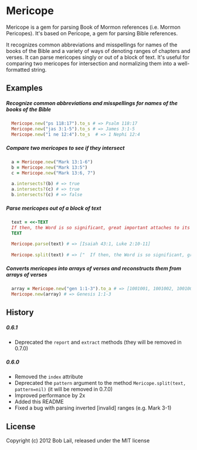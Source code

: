 # Mericope

Mericope is a gem for parsing Book of Mormon references (i.e. Mormon Pericopes). It's based on Pericope, a gem for parsing Bible references.

It recognizes common abbreviations and misspellings for names of the books of the Bible and a variety of ways of denoting ranges of chapters and verses. It can parse mericopes singly or out of a block of text. It's useful for comparing two mericopes for intersection and normalizing them into a well-formatted string.

## Examples

##### Recognize common abbreviations and misspellings for names of the books of the Bible

```ruby
  Mericope.new("ps 118:17").to_s # => Psalm 118:17
  Mericope.new("jas 3:1-5").to_s # => James 3:1-5
  Mericope.new("1 ne 12:4").to_s  # => 1 Nephi 12:4
```

##### Compare two mericopes to see if they intersect

```ruby
  a = Mericope.new("Mark 13:1-6")
  b = Mericope.new("Mark 13:5")
  c = Mericope.new("Mark 13:6, 7")
  
  a.intersects?(b) # => true
  a.intersects?(c) # => true
  b.intersects?(c) # => false
```

##### Parse mericopes out of a block of text

```ruby
  text = <<-TEXT
  If then, the Word is so significant, great important attaches to its exact form. It has the form of a promise as in Isaiah 43:1: "Do not fear, for I have redeemed you; I have called you by name, you are mine," or as in Luke 2:10-11, "Do not be afraid..to you is born this day...a Savior." (Bayer, p51)
  TEXT
  
  Mericope.parse(text) # => [Isaiah 43:1, Luke 2:10-11]
  
  Mericope.split(text) # => ["  If then, the Word is so significant, great important attaches to its exact form. It has the form of a promise as in ", Isaiah 43:1, ": \"Do not fear, for I have redeemed you; I have called you by name, you are mine,\" or as in ", Luke 2:10-11, ", \"Do not be afraid..to you is born this day...a Savior.\" (Bayer, p51)\n"]
```

##### Converts mericopes into arrays of verses and reconstructs them from arrays of verses

```ruby
  array = Mericope.new("gen 1:1-3").to_a # => [1001001, 1001002, 1001003]
  Mericope.new(array) # => Genesis 1:1-3
```


## History

##### 0.6.1

 - Deprecated the `report` and `extract` methods (they will be removed in 0.7.0)

##### 0.6.0

 - Removed the `index` attribute
 - Deprecated the `pattern` argument to the method `Mericope.split(text, pattern=nil)` (it will be removed in 0.7.0)
 - Improved performance by 2x
 - Added this README
 - Fixed a bug with parsing inverted [invalid] ranges (e.g. Mark 3-1)


## License

Copyright (c) 2012 Bob Lail, released under the MIT license
